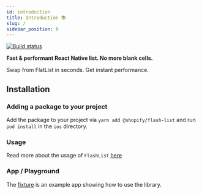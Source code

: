 ```yaml
---
id: introduction
title: Introduction 📚
slug: /
sidebar_position: 0
---
```


[![Build status](img/FlashList.png)](https://buildkite.com/shopify/flash-list)

**Fast & performant React Native list. No more blank cells.**

Swap from FlatList in seconds. Get instant performance.

## Installation

### Adding a package to your project

Add the package to your project via `yarn add @shopify/flash-list` and run `pod install` in the `ios` directory.

### Usage

Read more about the usage of `FlashList` [here](/usage)

### App / Playground

The [fixture](https://github.com/Shopify/flash-list/tree/main/fixture) is an example app showing how to use the library.
